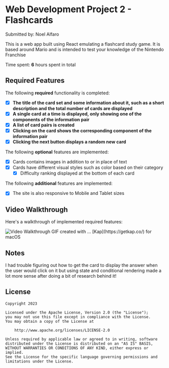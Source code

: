 # Web Development Project 2 - Flashcards

Submitted by: Noel Alfaro

This is a web app built using React emulating a flashcard study game. It is based around Mario and is intended to test your knowledge of the Nintendo Franchise

Time spent: **6** hours spent in total

## Required Features

The following **required** functionality is completed:

- [x] **The title of the card set and some information about it, such as a short description and the total number of cards are displayed**
- [x] **A single card at a time is displayed, only showing one of the components of the information pair**
- [x] **A list of card pairs is created**
- [x] **Clicking on the card shows the corresponding component of the information pair**
- [x] **Clicking the next button displays a random new card**

The following **optional** features are implemented:

- [x] Cards contains images in addition to or in place of text
- [x] Cards have different visual styles such as color based on their category
  - [x] Difficulty ranking displayed at the bottom of each card

The following **additional** features are implemented:

* [x] The site is also responsive to Mobile and Tablet sizes

## Video Walkthrough

Here's a walkthrough of implemented required features:

<img src='images/gif-kapture.gif' title='Video Walkthrough' width='' alt='Video Walkthrough' />
GIF created with ...  
[Kap](https://getkap.co/) for macOS


## Notes

I had trouble figuring out how to get the card to display the answer when the user would click on it but using state and conditional rendering made a lot more sense after doing a bit of research behind it!

## License

    Copyright 2023

    Licensed under the Apache License, Version 2.0 (the "License");
    you may not use this file except in compliance with the License.
    You may obtain a copy of the License at

        http://www.apache.org/licenses/LICENSE-2.0

    Unless required by applicable law or agreed to in writing, software
    distributed under the License is distributed on an "AS IS" BASIS,
    WITHOUT WARRANTIES OR CONDITIONS OF ANY KIND, either express or implied.
    See the License for the specific language governing permissions and
    limitations under the License.